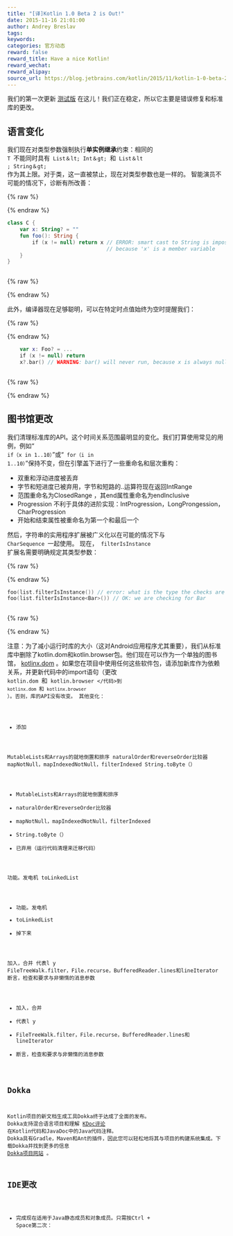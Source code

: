 ```yaml
---
title: "[译]Kotlin 1.0 Beta 2 is Out!"
date: 2015-11-16 21:01:00
author: Andrey Breslav
tags:
keywords:
categories: 官方动态
reward: false
reward_title: Have a nice Kotlin!
reward_wechat:
reward_alipay:
source_url: https://blog.jetbrains.com/kotlin/2015/11/kotlin-1-0-beta-2-is-out/
---
```


我们的第一次更新 [测试版](http://blog.jetbrains.com/kotlin/2015/11/the-kotlin-language-1-0-beta-is-here/) 在这儿！我们正在稳定，所以它主要是错误修复和标准库的更改。
## 语言变化

我们现在对类型参数强制执行<strong>单实例继承</strong>约束：相同的<code> T </code>不能同时具有<code> List＆lt; Int＆gt; </code>和<code> List＆lt ; String＆gt; </code>作为其上限。对于类，这一直被禁止，现在对类型参数也是一样的。<span id =“more-3093”> </span>
智能演员不可能的情况下，诊断有所改善：

{% raw %}
<p></p>
{% endraw %}

```kotlin
class C {
    var x: String? = ""
    fun foo(): String {
        if (x != null) return x // ERROR: smart cast to String is impossible,
                                // because 'x' is a member variable
    }
}
 
```

{% raw %}
<p></p>
{% endraw %}

此外，编译器现在足够聪明，可以在特定时点值始终为空时提醒我们：

{% raw %}
<p></p>
{% endraw %}

```kotlin
    var x: Foo? = ...
    if (x != null) return
    x?.bar() // WARNING: bar() will never run, because x is always null here
 
```

{% raw %}
<p></p>
{% endraw %}

## 图书馆更改

我们清理标准库的API。这个时间关系范围最明显的变化。我们打算使用常见的用例，例如“<code> if（x in 1..10）</code>”或“<code> for（i in 1..10）</code>”保持不变，但在引擎盖下进行了一些重命名和层次重构：

* 双重和浮动进度被丢弃
* 字节和短进度已被弃用，字节和短路的..运算符现在返回IntRange
* 范围<T>重命名为ClosedRange <T>，其end属性重命名为endInclusive
* Progression <T>不利于具体的进阶实现：IntProgression，LongProngession，CharProgression
* 开始和结束属性被重命名为第一个和最后一个

然后，字符串的实用程序扩展被广义化以在可能的情况下与<code> CharSequence </code>一起使用。
现在，<code> filterIsInstance </code>扩展名需要明确规定其类型参数：

{% raw %}
<p></p>
{% endraw %}

```kotlin
foo(list.filterIsInstance()) // error: what is the type the checks are done for?!
foo(list.filterIsInstance<Bar>()) // OK: we are checking for Bar
 
```

{% raw %}
<p></p>
{% endraw %}

注意：为了减小运行时库的大小（这对Android应用程序尤其重要），我们从标准库中删除了kotlin.dom和kotlin.browser包。他们现在可以作为一个单独的图书馆， [kotlinx.dom](https://github.com/Kotlin/kotlinx.dom) 。如果您在项目中使用任何这些软件包，请添加新库作为依赖关系，并更新代码中的import语句（更改<code> kotlin.dom </code>和<code> kotlin.browser </代码>到<code> kotlinx.dom </code>和<code> kotlinx.browser </code>）。否则，库的API没有改变。
其他变化：

* 添加

MutableLists和Arrays的就地倒置和排序
naturalOrder和reverseOrder比较器
mapNotNull，mapIndexedNotNull，filterIndexed
String.toByte（）
* MutableLists和Arrays的就地倒置和排序
* naturalOrder和reverseOrder比较器
* mapNotNull，mapIndexedNotNull，filterIndexed
* String.toByte（）
* 已弃用（运行代码清理来迁移代码）

功能。发电机
toLinkedList
* 功能。发电机
* toLinkedList
* 掉下来

加入，合并
代表l y
FileTreeWalk.filter，File.recurse，BufferedReader.lines和lineIterator
断言，检查和要求与非懒惰的消息参数
* 加入，合并
* 代表l y
* FileTreeWalk.filter，File.recurse，BufferedReader.lines和lineIterator
* 断言，检查和要求与非懒惰的消息参数

## Dokka

Kotlin项目的新文档生成工具Dokka终于达成了全面的发布。 Dokka支持混合语言项目和理解 [KDoc评论](https://kotlinlang.org/docs/reference/kotlin-doc.html) 在Kotlin代码和JavaDoc中的Java代码注释。 Dokka具有Gradle，Maven和Ant的插件，因此您可以轻松地将其与项目的构建系统集成。下载Dokka并找到更多的信息 [Dokka项目网站](http://github.com/kotlin/dokka) 。
## IDE更改


* 完成现在适用于Java静态成员和对象成员。只需按Ctrl + Space第二次：


